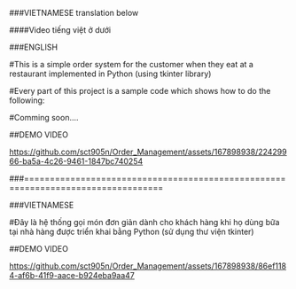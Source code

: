 ###VIETNAMESE translation below 

####Video tiếng việt ở dưới

###ENGLISH

#This is a simple order system for the customer when they eat at a restaurant implemented in Python (using tkinter library)

#Every part of this project is a sample code which shows how to do the following:

#Comming soon....

##DEMO VIDEO

https://github.com/sct905n/Order_Management/assets/167898938/22429966-ba5a-4c26-9461-1847bc740254


###=================================================================================

###VIETNAMESE

#Đây là hệ thống gọi món đơn giản dành cho khách hàng khi họ dùng bữa tại nhà hàng được triển khai bằng Python (sử dụng thư viện tkinter)

##DEMO VIDEO





https://github.com/sct905n/Order_Management/assets/167898938/86ef1184-af6b-41f9-aace-b924eba9aa47







